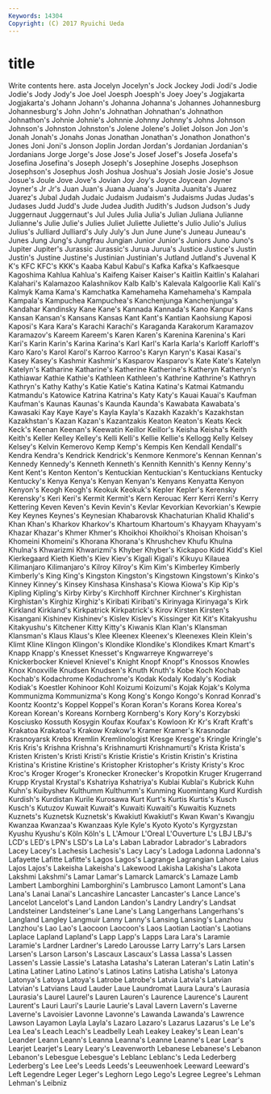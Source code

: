 ```yaml
---
Keywords: 14304 
Copyright: (C) 2017 Ryuichi Ueda
---
```


# title

Write contents here.
asta
Jocelyn Jocelyn's Jock Jockey Jodi Jodi's Jodie Jodie's Jody Jody's
Joe Joel Joesph Joesph's Joey Joey's Jogjakarta Jogjakarta's Johann Johann's
Johanna Johanna's Johannes Johannesburg Johannesburg's John John's Johnathan Johnathan's Johnathon
Johnathon's Johnie Johnie's Johnnie Johnny Johnny's Johns Johnson Johnson's Johnston
Johnston's Jolene Jolene's Joliet Jolson Jon Jon's Jonah Jonah's Jonahs
Jonas Jonathan Jonathan's Jonathon Jonathon's Jones Joni Joni's Jonson Joplin
Jordan Jordan's Jordanian Jordanian's Jordanians Jorge Jorge's Jose Jose's Josef
Josef's Josefa Josefa's Josefina Josefina's Joseph Joseph's Josephine Josephs Josephson
Josephson's Josephus Josh Joshua Joshua's Josiah Josie Josie's Josue Josue's
Joule Jove Jove's Jovian Joy Joy's Joyce Joycean Joyner Joyner's
Jr Jr's Juan Juan's Juana Juana's Juanita Juanita's Juarez Juarez's
Jubal Judah Judaic Judaism Judaism's Judaisms Judas Judas's Judases Judd
Judd's Jude Judea Judith Judith's Judson Judson's Judy Juggernaut Juggernaut's
Jul Jules Julia Julia's Julian Juliana Julianne Julianne's Julie Julie's
Julies Juliet Juliette Juliette's Julio Julio's Julius Julius's Julliard Julliard's
July July's Jun June June's Juneau Juneau's Junes Jung Jung's
Jungfrau Jungian Junior Junior's Juniors Juno Juno's Jupiter Jupiter's Jurassic
Jurassic's Jurua Jurua's Justice Justice's Justin Justin's Justine Justine's Justinian
Justinian's Jutland Jutland's Juvenal K K's KFC KFC's KKK's Kaaba
Kabul Kabul's Kafka Kafka's Kafkaesque Kagoshima Kahlua Kahlua's Kaifeng Kaiser
Kaiser's Kaitlin Kaitlin's Kalahari Kalahari's Kalamazoo Kalashnikov Kalb Kalb's Kalevala
Kalgoorlie Kali Kali's Kalmyk Kama Kama's Kamchatka Kamehameha Kamehameha's Kampala
Kampala's Kampuchea Kampuchea's Kanchenjunga Kanchenjunga's Kandahar Kandinsky Kane Kane's Kannada
Kannada's Kano Kanpur Kans Kansan Kansan's Kansans Kansas Kant Kant's
Kantian Kaohsiung Kaposi Kaposi's Kara Kara's Karachi Karachi's Karaganda Karakorum
Karamazov Karamazov's Kareem Kareem's Karen Karen's Karenina Karenina's Kari Kari's
Karin Karin's Karina Karina's Karl Karl's Karla Karla's Karloff Karloff's
Karo Karo's Karol Karol's Karroo Karroo's Karyn Karyn's Kasai Kasai's
Kasey Kasey's Kashmir Kashmir's Kasparov Kasparov's Kate Kate's Katelyn Katelyn's
Katharine Katharine's Katherine Katherine's Katheryn Katheryn's Kathiawar Kathie Kathie's Kathleen
Kathleen's Kathrine Kathrine's Kathryn Kathryn's Kathy Kathy's Katie Katie's Katina
Katina's Katmai Katmandu Katmandu's Katowice Katrina Katrina's Katy Katy's Kauai
Kauai's Kaufman Kaufman's Kaunas Kaunas's Kaunda Kaunda's Kawabata Kawabata's Kawasaki
Kay Kaye Kaye's Kayla Kayla's Kazakh Kazakh's Kazakhstan Kazakhstan's Kazan
Kazan's Kazantzakis Keaton Keaton's Keats Keck Keck's Keenan Keenan's Keewatin
Keillor Keillor's Keisha Keisha's Keith Keith's Keller Kelley Kelley's Kelli
Kelli's Kellie Kellie's Kellogg Kelly Kelsey Kelsey's Kelvin Kemerovo Kemp
Kemp's Kempis Ken Kendall Kendall's Kendra Kendra's Kendrick Kendrick's Kenmore
Kenmore's Kennan Kennan's Kennedy Kennedy's Kenneth Kenneth's Kennith Kennith's Kenny
Kenny's Kent Kent's Kenton Kenton's Kentuckian Kentuckian's Kentuckians Kentucky Kentucky's
Kenya Kenya's Kenyan Kenyan's Kenyans Kenyatta Kenyon Kenyon's Keogh Keogh's
Keokuk Keokuk's Kepler Kepler's Kerensky Kerensky's Keri Keri's Kermit Kermit's
Kern Kerouac Kerr Kerri Kerri's Kerry Kettering Keven Keven's Kevin
Kevin's Kevlar Kevorkian Kevorkian's Kewpie Key Keynes Keynes's Keynesian Khabarovsk
Khachaturian Khalid Khalid's Khan Khan's Kharkov Kharkov's Khartoum Khartoum's Khayyam
Khayyam's Khazar Khazar's Khmer Khmer's Khoikhoi Khoikhoi's Khoisan Khoisan's Khomeini
Khomeini's Khorana Khorana's Khrushchev Khufu Khulna Khulna's Khwarizmi Khwarizmi's Khyber
Khyber's Kickapoo Kidd Kidd's Kiel Kierkegaard Kieth Kieth's Kiev Kiev's
Kigali Kigali's Kikuyu Kilauea Kilimanjaro Kilimanjaro's Kilroy Kilroy's Kim Kim's
Kimberley Kimberly Kimberly's King King's Kingston Kingston's Kingstown Kingstown's Kinko's
Kinney Kinney's Kinsey Kinshasa Kinshasa's Kiowa Kiowa's Kip Kip's Kipling
Kipling's Kirby Kirby's Kirchhoff Kirchner Kirchner's Kirghistan Kirghistan's Kirghiz Kirghiz's
Kiribati Kiribati's Kirinyaga Kirinyaga's Kirk Kirkland Kirkland's Kirkpatrick Kirkpatrick's Kirov
Kirsten Kirsten's Kisangani Kishinev Kishinev's Kislev Kislev's Kissinger Kit Kit's
Kitakyushu Kitakyushu's Kitchener Kitty Kitty's Kiwanis Klan Klan's Klansman Klansman's
Klaus Klaus's Klee Kleenex Kleenex's Kleenexes Klein Klein's Klimt Kline
Klingon Klingon's Klondike Klondike's Klondikes Kmart Kmart's Knapp Knapp's Knesset
Knesset's Kngwarreye Kngwarreye's Knickerbocker Knievel Knievel's Knight Knopf Knopf's Knossos
Knowles Knox Knoxville Knudsen Knudsen's Knuth Knuth's Kobe Koch Kochab
Kochab's Kodachrome Kodachrome's Kodak Kodaly Kodaly's Kodiak Kodiak's Koestler Kohinoor
Kohl Koizumi Koizumi's Kojak Kojak's Kolyma Kommunizma Kommunizma's Kong Kong's
Kongo Kongo's Konrad Konrad's Koontz Koontz's Koppel Koppel's Koran Koran's
Korans Korea Korea's Korean Korean's Koreans Kornberg Kornberg's Kory Kory's
Korzybski Kosciusko Kossuth Kosygin Koufax Koufax's Kowloon Kr Kr's Kraft
Kraft's Krakatoa Krakatoa's Krakow Krakow's Kramer Kramer's Krasnodar Krasnoyarsk Krebs
Kremlin Kremlinologist Kresge Kresge's Kringle Kringle's Kris Kris's Krishna Krishna's
Krishnamurti Krishnamurti's Krista Krista's Kristen Kristen's Kristi Kristi's Kristie Kristie's
Kristin Kristin's Kristina Kristina's Kristine Kristine's Kristopher Kristopher's Kristy Kristy's
Kroc Kroc's Kroger Kroger's Kronecker Kronecker's Kropotkin Kruger Krugerrand Krupp
Krystal Krystal's Kshatriya Kshatriya's Kublai Kublai's Kubrick Kuhn Kuhn's Kuibyshev
Kulthumm Kulthumm's Kunming Kuomintang Kurd Kurdish Kurdish's Kurdistan Kurile Kurosawa
Kurt Kurt's Kurtis Kurtis's Kusch Kusch's Kutuzov Kuwait Kuwait's Kuwaiti
Kuwaiti's Kuwaitis Kuznets Kuznets's Kuznetsk Kuznetsk's Kwakiutl Kwakiutl's Kwan Kwan's
Kwangju Kwanzaa Kwanzaa's Kwanzaas Kyle Kyle's Kyoto Kyoto's Kyrgyzstan Kyushu
Kyushu's Köln Köln's L L'Amour L'Oreal L'Ouverture L's LBJ LBJ's
LCD's LED's LPN's LSD's La La's Laban Labrador Labrador's Labradors
Lacey Lacey's Lachesis Lachesis's Lacy Lacy's Ladoga Ladonna Ladonna's Lafayette
Lafitte Lafitte's Lagos Lagos's Lagrange Lagrangian Lahore Laius Lajos Lajos's
Lakeisha Lakeisha's Lakewood Lakisha Lakisha's Lakota Lakshmi Lakshmi's Lamar Lamar's
Lamarck Lamarck's Lamaze Lamb Lambert Lamborghini Lamborghini's Lambrusco Lamont Lamont's
Lana Lana's Lanai Lanai's Lancashire Lancaster Lancaster's Lance Lance's Lancelot
Lancelot's Land Landon Landon's Landry Landry's Landsat Landsteiner Landsteiner's Lane
Lane's Lang Langerhans Langerhans's Langland Langley Langmuir Lanny Lanny's Lansing
Lansing's Lanzhou Lanzhou's Lao Lao's Laocoon Laocoon's Laos Laotian Laotian's
Laotians Laplace Lapland Lapland's Lapp Lapp's Lapps Lara Lara's Laramie
Laramie's Lardner Lardner's Laredo Larousse Larry Larry's Lars Larsen Larsen's
Larson Larson's Lascaux Lascaux's Lassa Lassa's Lassen Lassen's Lassie Lassie's
Latasha Latasha's Lateran Lateran's Latin Latin's Latina Latiner Latino Latino's
Latinos Latins Latisha Latisha's Latonya Latonya's Latoya Latoya's Latrobe Latrobe's
Latvia Latvia's Latvian Latvian's Latvians Laud Lauder Laue Laundromat Laura
Laura's Laurasia Laurasia's Laurel Laurel's Lauren Lauren's Laurence Laurence's Laurent
Laurent's Lauri Lauri's Laurie Laurie's Laval Lavern Lavern's Laverne Laverne's
Lavoisier Lavonne Lavonne's Lawanda Lawanda's Lawrence Lawson Layamon Layla Layla's
Lazaro Lazaro's Lazarus Lazarus's Le Le's Lea Lea's Leach Leach's
Leadbelly Leah Leakey Leakey's Lean Lean's Leander Leann Leann's Leanna
Leanna's Leanne Leanne's Lear Lear's Learjet Learjet's Leary Leary's Leavenworth
Lebanese Lebanese's Lebanon Lebanon's Lebesgue Lebesgue's Leblanc Leblanc's Leda Lederberg
Lederberg's Lee Lee's Leeds Leeds's Leeuwenhoek Leeward Leeward's Left Legendre
Leger Leger's Leghorn Lego Lego's Legree Legree's Lehman Lehman's Leibniz
